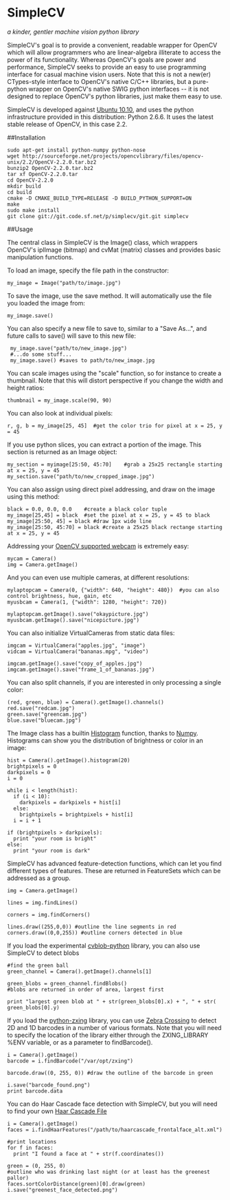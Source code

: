SimpleCV
================================================================================

_a kinder, gentler machine vision python library_

SimpleCV's goal is to provide a convenient, readable wrapper for OpenCV which will allow programmers who are linear-algebra illiterate to access the power of its functionality.  Whereas OpenCV's goals are power and performance, SimpleCV seeks to provide an easy to use programming interface for casual machine vision users.  Note that this is not a new(er) CTypes-style interface to OpenCV's native C/C++ libraries, but a pure-python wrapper on OpenCV's native SWIG python interfaces -- it is not designed to replace OpenCV's python libraries, just make them easy to use.

SimpleCV is developed against [Ubuntu 10.10](http://ubuntu.com), and uses the python infrastructure provided in this distribution: Python 2.6.6.  It uses the latest stable release of OpenCV, in this case 2.2.

##Installation

    sudo apt-get install python-numpy python-nose
    wget http://sourceforge.net/projects/opencvlibrary/files/opencv-unix/2.2/OpenCV-2.2.0.tar.bz2
    bunzip2 OpenCV-2.2.0.tar.bz2
    tar xf OpenCV-2.2.0.tar
    cd OpenCV-2.2.0
    mkdir build
    cd build
    cmake -D CMAKE_BUILD_TYPE=RELEASE -D BUILD_PYTHON_SUPPORT=ON
    make
    sudo make install
    git clone git://git.code.sf.net/p/simplecv/git.git simplecv 

##Usage

The central class in SimpleCV is the Image() class, which wrappers OpenCV's iplImage (bitmap) and cvMat (matrix) classes and provides basic manipulation functions.

To load an image, specify the file path in the constructor:

    my_image = Image("path/to/image.jpg")

To save the image, use the save method.  It will automatically use the file you loaded the image from:

    my_image.save()

You can also specify a new file to save to, similar to a "Save As...", and future calls to save() will save to this new file:

     my_image.save("path/to/new_image.jpg")
     #...do some stuff...
     my_image.save() #saves to path/to/new_image.jpg

You can scale images using the "scale" function, so for instance to create a thumbnail.  Note that this will distort perspective if you change the width and height ratios:

    thumbnail = my_image.scale(90, 90)

You can also look at individual pixels:

    r, g, b = my_image[25, 45]  #get the color trio for pixel at x = 25, y = 45

If you use python slices, you can extract a portion of the image.  This section is returned as an Image object:

    my_section = myimage[25:50, 45:70]    #grab a 25x25 rectangle starting at x = 25, y = 45
    my_section.save("path/to/new_cropped_image.jpg")

You can also assign using direct pixel addressing, and draw on the image using this method:

    black = 0.0, 0.0, 0.0    #create a black color tuple
    my_image[25,45] = black  #set the pixel at x = 25, y = 45 to black
    my_image[25:50, 45] = black #draw 1px wide line
    my_image[25:50, 45:70] = black #create a 25x25 black rectange starting at x = 25, y = 45 

Addressing your [OpenCV supported webcam](http://opencv.willowgarage.com/wiki/Welcome/OS) is extremely easy:

    mycam = Camera()
    img = Camera.getImage()

And you can even use multiple cameras, at different resolutions:

    mylaptopcam = Camera(0, {"width": 640, "height": 480})  #you can also control brightness, hue, gain, etc 
    myusbcam = Camera(1, {"width": 1280, "height": 720})

    mylaptopcam.getImage().save("okaypicture.jpg")
    myusbcam.getImage().save("nicepicture.jpg")

You can also initialize VirtualCameras from static data files:

    imgcam = VirtualCamera("apples.jpg", "image")
    vidcam = VirtualCamera("bananas.mpg", "video")

    imgcam.getImage().save("copy_of_apples.jpg")
    imgcam.getImage().save("frame_1_of_bananas.jpg")


You can also split channels, if you are interested in only processing a single color:

    (red, green, blue) = Camera().getImage().channels()
    red.save("redcam.jpg")
    green.save("greencam.jpg")
    blue.save("bluecam.jpg")

The Image class has a builtin [Histogram](http://en.wikipedia.org/wiki/Image_histogram) function, thanks to [Numpy](http://numpy.scipy.org/).  Histograms can show you the distribution of brightness or color in an image:

    hist = Camera().getImage().histogram(20)
    brightpixels = 0
    darkpixels = 0
    i = 0

    while i < length(hist):
      if (i < 10):
        darkpixels = darkpixels + hist[i]
      else:
        brightpixels = brightpixels + hist[i]
      i = i + 1

    if (brightpixels > darkpixels):
      print "your room is bright"
    else:
      print "your room is dark"

SimpleCV has advanced feature-detection functions, which can let you find
different types of features.  These are returned in FeatureSets which can
be addressed as a group.

    img = Camera.getImage()

    lines = img.findLines()

    corners = img.findCorners()

    lines.draw((255,0,0)) #outline the line segments in red
    corners.draw((0,0,255)) #outline corners detected in blue


If you load the experimental [cvblob-python](https://github.com/oostendo/cvblob-python) library, you can also use SimpleCV to detect blobs

    #find the green ball
    green_channel = Camera().getImage().channels[1]

    green_blobs = green_channel.findBlobs()
    #blobs are returned in order of area, largest first

    print "largest green blob at " + str(green_blobs[0].x) + ", " + str( green_blobs[0].y)

If you load the [python-zxing](https://github.com/oostendo/python-zxing) library, you can use [Zebra Crossing](http://code.google.com/p/zxing) to detect 2D and 1D barcodes in a number of various formats.  Note that you will need to specify
the location of the library either through the ZXING_LIBRARY %ENV variable, or
as a parameter to findBarcode().

    i = Camera().getImage()
    barcode = i.findBarcode("/var/opt/zxing")
  
    barcode.draw((0, 255, 0)) #draw the outline of the barcode in green
  
    i.save("barcode_found.png")
    print barcode.data

You can do Haar Cascade face detection with SimpleCV, but you will need to find your own [Haar Cascade File](http://www.google.com/search?q=haarcascade_frontalface_alt.xml)

    i = Camera().getImage()
    faces = i.findHaarFeatures("/path/to/haarcascade_frontalface_alt.xml")
    
    #print locations 
    for f in faces:
      print "I found a face at " + str(f.coordinates())
    
    green = (0, 255, 0)
    #outline who was drinking last night (or at least has the greenest pallor)
    faces.sortColorDistance(green)[0].draw(green)
    i.save("greenest_face_detected.png")
  

